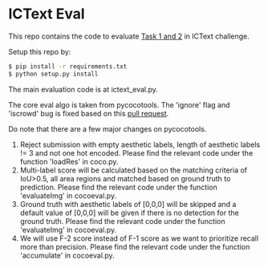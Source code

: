# ICText Eval

This repo contains the code to evaluate [Task 1 and 2](https://eval.ai/web/challenges/challenge-page/756) in ICText challenge.

Setup this repo by:
```sh
$ pip install -r requirements.txt
$ python setup.py install
```
The main evaluation code is at ictext_eval.py.

The core eval algo is taken from pycocotools. The 'ignore' flag and 'iscrowd' bug is fixed based on this [pull request](https://github.com/cocodataset/cocoapi/pull/465).

Do note that there are a few major changes on pycocotools.
1. Reject submission with empty aesthetic labels, length of aesthetic labels != 3 and not one hot encoded. Please find the relevant code under the function 'loadRes' in coco.py.
2. Multi-label score will be calculated based on the matching criteria of IoU>0.5, all area regions and matched based on ground truth to prediction. Please find the relevant code under the function 'evaluateImg' in cocoeval.py.
3. Ground truth with aesthetic labels of [0,0,0] will be skipped and a default value of [0,0,0] will be given if there is no detection for the ground truth. Please find the relevant code under the function 'evaluateImg' in cocoeval.py.
4. We will use F-2 score instead of F-1 score as we want to prioritize recall more than precision. Please find the relevant code under the function 'accumulate' in cocoeval.py.
